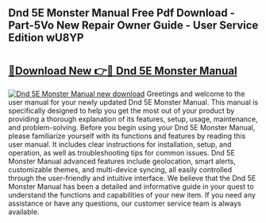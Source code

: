 ## Dnd 5E Monster Manual Free Pdf Download - Part-5Vo New Repair Owner Guide - User Service Edition wU8YP

# <h2><a href="http://bc44772.oget.top/?id=Dnd+5E+Monster+Manual">🔗Download New 👉🔴 Dnd 5E Monster Manual</a></h2>

[![Dnd 5E Monster Manual new download](https://i.imgur.com/5g1atiW.png)](http://bc44772.oget.top/?id=Dnd+5E+Monster+Manual)
Greetings and welcome to the user manual for your newly updated Dnd 5E Monster Manual. This manual is specifically designed to help you get the most out of your product by providing a thorough explanation of its features, setup, usage, maintenance, and problem-solving. Before you begin using your Dnd 5E Monster Manual, please familiarize yourself with its functions and features by reading this user manual. It includes clear instructions for installation, setup, and operation, as well as troubleshooting tips for common issues. Dnd 5E Monster Manual advanced features include geolocation, smart alerts, customizable themes, and multi-device syncing, all easily controlled through the user-friendly and intuitive interface. We believe that the Dnd 5E Monster Manual has been a detailed and informative guide in your quest to understand the functions and capabilities of your new item. If you need any assistance or have any questions, our customer service team is always available.
